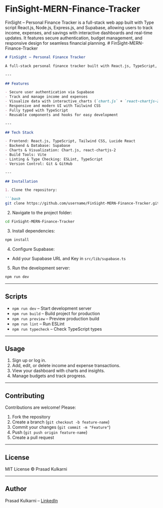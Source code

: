 # FinSight-MERN-Finance-Tracker
FinSight – Personal Finance Tracker is a full-stack web app built with Type
script React.js, Node.js, Express.js, and Supabase, allowing users to track income, expenses, and savings with interactive dashboards and real-time updates. It features secure authentication, budget management, and responsive design for seamless financial planning.
#   F i n S i g h t - M E R N - F i n a n c e - T r a c k e r 
 

````markdown
# FinSight – Personal Finance Tracker

A full-stack personal finance tracker built with React.js, TypeScript, Node.js, Express.js, and Supabase. FinSight allows users to track income, expenses, and budgets with real-time dashboards and interactive charts.

---

## Features

- Secure user authentication via Supabase
- Track and manage income and expenses
- Visualize data with interactive_charts (`chart.js` + `react-chartjs-2`)
- Responsive and modern UI with Tailwind CSS
- Fully typed with TypeScript
- Reusable components and hooks for easy development

---

## Tech Stack

- Frontend: React.js, TypeScript, Tailwind CSS, Lucide React
- Backend & Database: Supabase
- Charts & Visualization: Chart.js, react-chartjs-2
- Build Tools: Vite
- Linting & Type Checking: ESLint, TypeScript
- Version Control: Git & GitHub

---

## Installation

1. Clone the repository:

```bash
git clone https://github.com/username/FinSight-MERN-Finance-Tracker.git
````

2. Navigate to the project folder:

```bash
cd FinSight-MERN-Finance-Tracker
```

3. Install dependencies:

```bash
npm install
```

4. Configure Supabase:

* Add your Supabase URL and Key in `src/lib/supabase.ts`

5. Run the development server:

```bash
npm run dev
```

---

## Scripts

* `npm run dev` – Start development server
* `npm run build` – Build project for production
* `npm run preview` – Preview production build
* `npm run lint` – Run ESLint
* `npm run typecheck` – Check TypeScript types

---

## Usage

1. Sign up or log in.
2. Add, edit, or delete income and expense transactions.
3. View your dashboard with charts and insights.
4. Manage budgets and track progress.

---

## Contributing

Contributions are welcome! Please:

1. Fork the repository
2. Create a branch (`git checkout -b feature-name`)
3. Commit your changes (`git commit -m "Feature"`)
4. Push (`git push origin feature-name`)
5. Create a pull request

---

## License

MIT License © Prasad Kulkarni

---

## Author

Prasad Kulkarni – [LinkedIn](https://www.linkedin.com/in/prasad-kulkarni29/)

```
